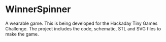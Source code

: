 # WinnerSpinner
A wearable game.
This is being developed for the Hackaday Tiny Games Challenge.
The project includes the code, schematic, STL and SVG files to make the game.
